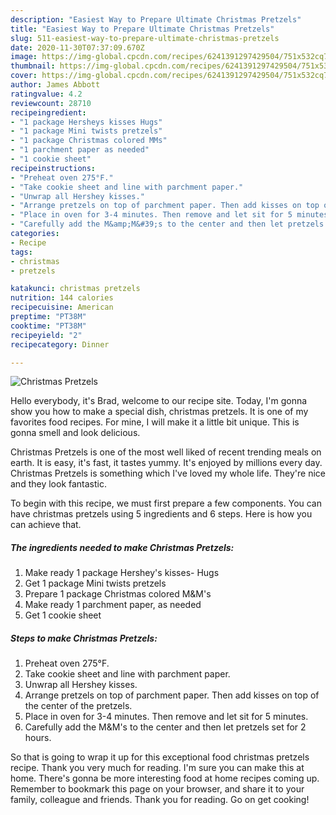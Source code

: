 ```yaml
---
description: "Easiest Way to Prepare Ultimate Christmas Pretzels"
title: "Easiest Way to Prepare Ultimate Christmas Pretzels"
slug: 511-easiest-way-to-prepare-ultimate-christmas-pretzels
date: 2020-11-30T07:37:09.670Z
image: https://img-global.cpcdn.com/recipes/6241391297429504/751x532cq70/christmas-pretzels-recipe-main-photo.jpg
thumbnail: https://img-global.cpcdn.com/recipes/6241391297429504/751x532cq70/christmas-pretzels-recipe-main-photo.jpg
cover: https://img-global.cpcdn.com/recipes/6241391297429504/751x532cq70/christmas-pretzels-recipe-main-photo.jpg
author: James Abbott
ratingvalue: 4.2
reviewcount: 28710
recipeingredient:
- "1 package Hersheys kisses Hugs"
- "1 package Mini twists pretzels"
- "1 package Christmas colored MMs"
- "1 parchment paper as needed"
- "1 cookie sheet"
recipeinstructions:
- "Preheat oven 275°F."
- "Take cookie sheet and line with parchment paper."
- "Unwrap all Hershey kisses."
- "Arrange pretzels on top of parchment paper. Then add kisses on top of the center of the pretzels."
- "Place in oven for 3-4 minutes. Then remove and let sit for 5 minutes."
- "Carefully add the M&amp;M&#39;s to the center and then let pretzels set for 2 hours."
categories:
- Recipe
tags:
- christmas
- pretzels

katakunci: christmas pretzels 
nutrition: 144 calories
recipecuisine: American
preptime: "PT38M"
cooktime: "PT38M"
recipeyield: "2"
recipecategory: Dinner

---
```



![Christmas Pretzels](https://img-global.cpcdn.com/recipes/6241391297429504/751x532cq70/christmas-pretzels-recipe-main-photo.jpg)

Hello everybody, it's Brad, welcome to our recipe site. Today, I'm gonna show you how to make a special dish, christmas pretzels. It is one of my favorites food recipes. For mine, I will make it a little bit unique. This is gonna smell and look delicious.



Christmas Pretzels is one of the most well liked of recent trending meals on earth. It is easy, it's fast, it tastes yummy. It's enjoyed by millions every day. Christmas Pretzels is something which I've loved my whole life. They're nice and they look fantastic.


To begin with this recipe, we must first prepare a few components. You can have christmas pretzels using 5 ingredients and 6 steps. Here is how you can achieve that.

<!--inarticleads1-->

##### The ingredients needed to make Christmas Pretzels:

1. Make ready 1 package Hershey&#39;s kisses- Hugs
1. Get 1 package Mini twists pretzels
1. Prepare 1 package Christmas colored M&amp;M&#39;s
1. Make ready 1 parchment paper, as needed
1. Get 1 cookie sheet




<!--inarticleads2-->

##### Steps to make Christmas Pretzels:

1. Preheat oven 275°F.
1. Take cookie sheet and line with parchment paper.
1. Unwrap all Hershey kisses.
1. Arrange pretzels on top of parchment paper. Then add kisses on top of the center of the pretzels.
1. Place in oven for 3-4 minutes. Then remove and let sit for 5 minutes.
1. Carefully add the M&amp;M&#39;s to the center and then let pretzels set for 2 hours.




So that is going to wrap it up for this exceptional food christmas pretzels recipe. Thank you very much for reading. I'm sure you can make this at home. There's gonna be more interesting food at home recipes coming up. Remember to bookmark this page on your browser, and share it to your family, colleague and friends. Thank you for reading. Go on get cooking!
